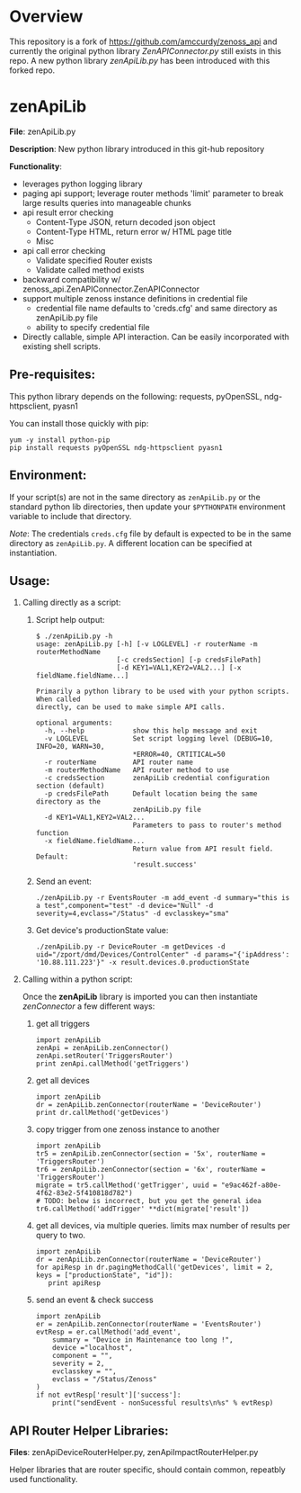 # Overview

This repository is a fork of https://github.com/amccurdy/zenoss_api and currently the original python library _ZenAPIConnector.py_ still exists in this repo. A new python library _zenApiLib.py_ has been introduced with this forked repo.

# zenApiLib
**File**: zenApiLib.py

**Description**: New python library introduced in this git-hub repository

**Functionality**:
- leverages python logging library
- paging api support; leverage router methods 'limit' parameter to break large results queries into manageable chunks
- api result error checking
    - Content-Type JSON, return decoded json object
    - Content-Type HTML, return error w/ HTML page title
    - Misc
- api call error checking
    - Validate specified Router exists
    - Validate called method exists
- backward compatibility w/ zenoss_api.ZenAPIConnector.ZenAPIConnector
- support multiple zenoss instance definitions in credential file
    - credential file name defaults to 'creds.cfg' and same directory as zenApiLib.py file
    - ability to specify credential file
- Directly callable,  simple API interaction. Can be easily incorporated with existing shell scripts.

## Pre-requisites:
This python library depends on the following: requests, pyOpenSSL, ndg-httpsclient, pyasn1

You can install those quickly with pip:
```
yum -y install python-pip
pip install requests pyOpenSSL ndg-httpsclient pyasn1
```

## Environment:

If your script(s) are not in the same directory as `zenApiLib.py` or the standard python lib directories, then update your `$PYTHONPATH` environment variable to include that directory.

_Note_: The credentials `creds.cfg` file by default is expected to be in the same directory as `zenApiLib.py`. A different location can be specified at instantiation.

## Usage:

1. Calling directly as a script:

   1. Script help output:
   
      ```
      $ ./zenApiLib.py -h
      usage: zenApiLib.py [-h] [-v LOGLEVEL] -r routerName -m routerMethodName
                          [-c credsSection] [-p credsFilePath]
                          [-d KEY1=VAL1,KEY2=VAL2...] [-x fieldName.fieldName...]

      Primarily a python library to be used with your python scripts. When called
      directly, can be used to make simple API calls.

      optional arguments:
        -h, --help            show this help message and exit
        -v LOGLEVEL           Set script logging level (DEBUG=10, INFO=20, WARN=30,
                              *ERROR=40, CRTITICAL=50
        -r routerName         API router name
        -m routerMethodName   API router method to use
        -c credsSection       zenApiLib credential configuration section (default)
        -p credsFilePath      Default location being the same directory as the
                              zenApiLib.py file
        -d KEY1=VAL1,KEY2=VAL2...
                              Parameters to pass to router's method function
        -x fieldName.fieldName...
                              Return value from API result field. Default:
                              'result.success'
      ```
  
   1. Send an event:
      ```
      ./zenApiLib.py -r EventsRouter -m add_event -d summary="this is a test",component="test" -d device="Null" -d severity=4,evclass="/Status" -d evclasskey="sma"
      ```

   1. Get device's productionState value:
      ```
      ./zenApiLib.py -r DeviceRouter -m getDevices -d uid="/zport/dmd/Devices/ControlCenter" -d params="{'ipAddress': '10.88.111.223'}" -x result.devices.0.productionState
      ```

2. Calling within a python script:

   Once the **zenApiLib** library is imported you can then instantiate _zenConnector_ a few different ways:

   1. get all triggers
      ```
      import zenApiLib
      zenApi = zenApiLib.zenConnector()
      zenApi.setRouter('TriggersRouter')
      print zenApi.callMethod('getTriggers')
      ```

   1. get all devices
      ```
      import zenApiLib
      dr = zenApiLib.zenConnector(routerName = 'DeviceRouter')
      print dr.callMethod('getDevices')
      ```

   1. copy trigger from one zenoss instance to another
      ```
      import zenApiLib
      tr5 = zenApiLib.zenConnector(section = '5x', routerName = 'TriggersRouter')
      tr6 = zenApiLib.zenConnector(section = '6x', routerName = 'TriggersRouter')
      migrate = tr5.callMethod('getTrigger', uuid = "e9ac462f-a80e-4f62-83e2-5f410818d782")
      # TODO: below is incorrect, but you get the general idea
      tr6.callMethod('addTrigger' **dict(migrate['result'])
      ```

   1. get all devices, via multiple queries. limits max number of results per query to two.
      ```
      import zenApiLib
      dr = zenApiLib.zenConnector(routerName = 'DeviceRouter')
      for apiResp in dr.pagingMethodCall('getDevices', limit = 2, keys = ["productionState", "id"]):
         print apiResp
      ```

   1. send an event & check success
      ```
      import zenApiLib
      er = zenApiLib.zenConnector(routerName = 'EventsRouter')
      evtResp = er.callMethod('add_event', 
          summary = "Device in Maintenance too long !",
          device ="localhost",
          component = "",
          severity = 2,
          evclasskey = "",
          evclass = "/Status/Zenoss"
      )
      if not evtResp['result']['success']:
          print("sendEvent - nonSucessful results\n%s" % evtResp)
      ```

## API Router Helper Libraries:
**Files**: zenApiDeviceRouterHelper.py, zenApiImpactRouterHelper.py

Helper libraries that are router specific, should contain common, repeatbly used functionality.
